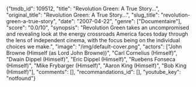 {"tmdb_id": 109512, "title": "Revolution Green: A True Story...", "original_title": "Revolution Green: A True Story...", "slug_title": "revolution-green-a-true-story", "date": "2007-04-22", "genre": ["Documentaire"], "score": "0.0/10", "synopsis": "Revolution Green takes an uncompromised and revealing look at the energy crossroads America faces today through the lens of independent cinema, with the focus being on the individual choices we make.", "image": "/img/default-cover.png", "actors": ["John Browne (Himself (as Lord John Browne))", "Carl Cornelius (Himself)", "Dwain Dippel (Himself)", "Eric Dippel (Himself)", "Ruebens Fonseca (Himself)", "Mike Frybarger (Himself)", "Aaron King (Himself)", "Bob King (Himself)"], "comments": [], "recommandations_id": [], "youtube_key": "notfound"}